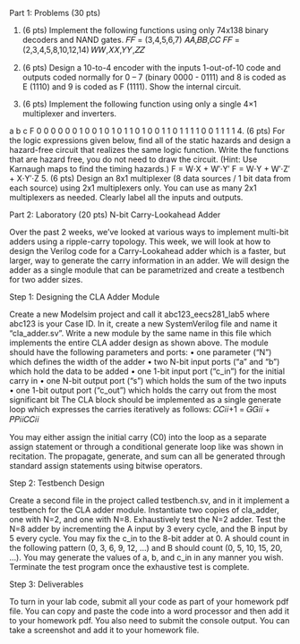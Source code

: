 Part 1: Problems (30 pts) 
1.	(6 pts) Implement the following functions using only 74x138 binary decoders and NAND gates. 
𝐹𝐹 = (3,4,5,6,7) 
𝐴𝐴,𝐵𝐵,𝐶𝐶
𝐹𝐹 =  (2,3,4,5,8,10,12,14) 
𝑊𝑊,𝑋𝑋,𝑌𝑌,𝑍𝑍
2.	(6 pts) Design a 10-to-4 encoder with the inputs 1-out-of-10 code and outputs coded normally for 0 – 
7 (binary 0000 - 0111) and 8 is coded as E (1110) and 9 is coded as F (1111). Show the internal circuit.  
 
3.	(6 pts) Implement the following function using only a single 4×1 multiplexer and inverters.  
 
a   b   c 	F 
0   0   0 	0 
0   0   1  	0 
0   1   0  	1 
0   1   1 	0 
1   0  0 	1 
1   0  1 	1 
 1   1  0 	0 
 1   1  1 	1 
4.	(6 pts)  For the logic expressions given below, find all of the static hazards and design a hazard-free circuit that realizes the same logic function. Write the functions that are hazard free, you do not need to draw the circuit. (Hint: Use Karnaugh maps to find the timing hazards.) 
F = W⋅X + W′⋅Y′ 
F = W⋅Y + W′⋅Z′ + X⋅Y′⋅Z 
5.	(6 pts) Design an 8x1 multiplexer (8 data sources / 1 bit data from each source) using 2x1 multiplexers only. You can use as many 2x1 multiplexers as needed. Clearly label all the inputs and outputs. 
 
 
 
 
 
 
Part 2: Laboratory (20 pts) 
N-bit Carry-Lookahead Adder  
 
Over the past 2 weeks, we’ve looked at various ways to implement multi-bit adders using a ripple-carry topology.  This week, we will look at how to design the Verilog code for a Carry-Lookahead adder which is a faster, but larger, way to generate the carry information in an adder.  We will design the adder as a single module that can be parametrized and create a testbench for two adder sizes. 
  
 
Step 1: Designing the CLA Adder Module 
 
Create a new Modelsim project and call it abc123_eecs281_lab5 where abc123 is your Case ID.  In it, create a new SystemVerilog file and name it “cla_adder.sv”.  Write a new module by the same name in this file which implements the entire CLA adder design as shown above.  The module should have the following parameters and ports: 
•	one parameter (“N”) which defines the width of the adder 
•	two N-bit input ports (“a” and “b”) which hold the data to be added 
•	one 1-bit input port (“c_in”) for the initial carry in 
•	one N-bit output port (“s”) which holds the sum of the two inputs 
•	one 1-bit output port (“c_out”) which holds the carry out from the most significant bit 
The CLA block should be implemented as a single generate loop which expresses the carries iteratively as follows: 
𝐶𝐶𝑖𝑖+1 = 𝐺𝐺𝑖𝑖 + 𝑃𝑃𝑖𝑖𝐶𝐶𝑖𝑖 
 
You may either assign the initial carry (C0) into the loop as a separate assign statement or through a conditional generate loop like was shown in recitation.  The propagate, generate, and sum can all be generated through standard assign statements using bitwise operators. 
  
Step 2: Testbench Design 
 
Create a second file in the project called testbench.sv, and in it implement a testbench for the CLA adder module.  Instantiate two copies of cla_adder, one with N=2, and one with N=8.  Exhaustively test the N=2 adder.  Test the N=8 adder by incrementing the A input by 3 every cycle, and the B input by 5 every cycle.  You may fix the c_in to the 8-bit adder at 0.  A should count in the following pattern (0, 3, 6, 9, 12, …) and B should count (0, 5, 10, 15, 20, …).  You may generate the values of a, b, and c_in in any manner you wish.  Terminate the test program once the exhaustive test is complete.  
 
Step 3: Deliverables 
 
To turn in your lab code, submit all your code as part of your homework pdf file. You can copy and paste the code into a word processor and then add it to your homework pdf. You also need to submit the console output. You can take a screenshot and add it to your homework file. 
